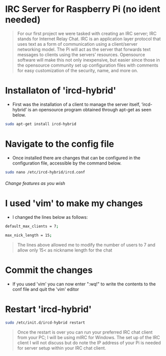 # IRC Server for Raspberry Pi (no ident needed)

>For our first project we were tasked with creating an IRC server; IRC stands for Internet Relay Chat. IRC is an application layer protocol that uses text as a form of communication using a client/server networking model. The Pi will act as the server that forwards text messages to clients using the servers’ resources. Opensource software will make this not only inexpensive, but easier since those in the opensource community set up configuration files with comments for easy customization of the security, name, and more on. 

# Installaton of 'ircd-hybrid'
- First was the installation of a client to manage the server itself, ‘ircd-hybrid’ is an opensource program obtained through apt-get as seen below.

```sh
sudo apt-get install ircd-hybrid
```

# Navigate to the config file
- Once installed there are changes that can be configured in the configuration file, accessible by the command below.
```sh
sudo nano /etc/ircd-hybrid/ircd.conf
```
###### Change features as you wish
# I used 'vim' to make my changes

- I changed the lines below as follows:
```sh
default_max_clients = 7;
```
```sh
max_nick_length = 15;
```
>The lines above allowed me to modify the number of users to 7 and allow only 15< as nickname length for the chat

# Commit the changes
- If you used 'vim' you can now enter ":wq!" to write the contents to the conf file and quit the 'vim' editor

#  Restart 'ircd-hybrid'
```sh
sudo /etc/init.d/ircd-hybrid restart
```
 
>Once the restart is over you can run your preferred IRC chat client from your PC; I will be using mIRC for Windows. The set up of the IRC client I will not discuss but do note the IP address of your Pi is needed for server setup within your IRC chat client. 
